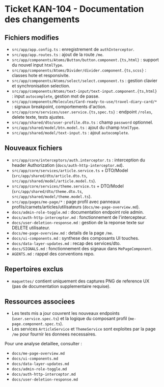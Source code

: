 # Ticket KAN-104 - Documentation des changements

## Fichiers modifies
- `src/app/app.config.ts` : enregistrement de `authInterceptor`.
- `src/app/app.routes.ts` : ajout de la route `/me`.
- `src/app/components/Atoms/Button/button.component.{ts,html}` : support du nouvel input `htmlType`.
- `src/app/components/Atoms/Divider/divider.component.{ts,scss}` : classes hote et responsivite.
- `src/app/components/Atoms/select/select.component.ts` : gestion clavier et synchronisation selection.
- `src/app/components/Atoms/text-input/text-input.component.{ts,html}` : input `autocomplete`, gestion mot de passe.
- `src/app/components/Molecules/Card-ready-to-use/travel-diary-card/*` : signaux breakpoint, comportements d'action.
- `src/app/core/services/user.service.{ts,spec.ts}` : endpoint `/roles`, delete texte, tests ajustes.
- `src/app/shared/dto/user-profile.dto.ts` : champ `password` optionnel.
- `src/app/shared/model/btn.model.ts` : ajout du champ `htmlType`.
- `src/app/shared/model/text-input.ts` : ajout `autocomplete`.

## Nouveaux fichiers
- `src/app/core/interceptors/auth.interceptor.ts` : interception du header Authorization (`docs/auth-http-interceptor.md`).
- `src/app/core/services/article.service.ts` + DTO/Model (`src/app/shared/dto/article.dto.ts`, `src/app/shared/model/article.model.ts`).
- `src/app/core/services/theme.service.ts` + DTO/Model (`src/app/shared/dto/theme.dto.ts`, `src/app/shared/model/theme.model.ts`).
- `src/app/pages/me-page/*` : page profil avec panneaux profils/carnets/articles/utilisateurs (`docs/me-page-overview.md`).
- `docs/admin-role-toggle.md` : documentation endpoint role admin.
- `docs/auth-http-interceptor.md` : fonctionnement de l'intercepteur.
- `docs/user-deletion-response.md` : gestion de la reponse texte sur DELETE utilisateur.
- `docs/me-page-overview.md` : details de la page `/me`.
- `docs/ui-components.md` : synthese des composants UI touches.
- `docs/data-layer-updates.md` : recap des services/dto.
- `docs/SIGNALS.md` : fonctionnement des signaux dans `MePageComponent`.
- `AGENTS.md` : rappel des conventions repo.

## Repertoires exclus
- `maquettes/` contient uniquement des captures PNG de reference UX (pas de documentation supplementaire requise).

## Ressources associees
- Les tests mis a jour couvrent les nouveaux endpoints (`user.service.spec.ts`) et la logique du composant profil (`me-page.component.spec.ts`).
- Les services `ArticleService` et `ThemeService` sont exploites par la page `/me` pour fournir les donnees necessaires.

Pour une analyse detaillee, consulter :
- `docs/me-page-overview.md`
- `docs/ui-components.md`
- `docs/data-layer-updates.md`
- `docs/admin-role-toggle.md`
- `docs/auth-http-interceptor.md`
- `docs/user-deletion-response.md`
